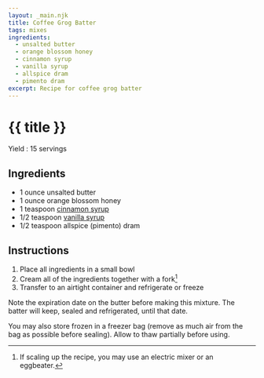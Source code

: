 ```yaml
---
layout: _main.njk
title: Coffee Grog Batter
tags: mixes
ingredients:
  - unsalted butter
  - orange blossom honey
  - cinnamon syrup
  - vanilla syrup
  - allspice dram
  - pimento dram
excerpt: Recipe for coffee grog batter
---
```


<!-- markdownlint-disable MD025 -->
# {{ title }}
<!-- markdownlint-disable MD025 -->

Yield
  : 15 servings

## Ingredients

* 1 ounce unsalted butter
* 1 ounce orange blossom honey
* 1 teaspoon [cinnamon syrup](/mixes/cinnamon-syrup)
* 1/2 teaspoon [vanilla syrup](/mixes/vanilla-syrup)
* 1/2 teaspoon allspice (pimento) dram

## Instructions

1. Place all ingredients in a small bowl
2. Cream all of the ingredients together with a fork[^1]
3. Transfer to an airtight container and refrigerate or freeze

[^1]: If scaling up the recipe, you may use an electric mixer or an eggbeater.

<tiki-callout type="tip">

  <stack-l>
  <p>Note the expiration date on the butter before making this mixture. The batter will keep, sealed and refrigerated, until that date.</p>
  
  <p>You may also store frozen in a freezer bag (remove as much air from the bag as possible before sealing). Allow to thaw partially before using.</p>
  <stack-l>

</tiki-callout>
